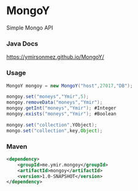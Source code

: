 # MongoY
Simple Mongo API

### Java Docs
https://ymirsonmez.github.io/MongoY/

### Usage

```JAVA
MongoY mongoy = new MongoY("host",27017,"DB");

mongoy.set("moneys","Ymir",5);
mongoy.removeData("moneys","Ymir");
mongoy.getInt("moneys","Ymir"); #Integer
mongoy.exists("moneys","Ymir"); #Boolean
```
```JAVA
mongoy.set("collection",YObject);
mongo.set("collection",key,Object);
```

### Maven
```XML
<dependency>
    <groupId>me.ymir.mongoy</groupId>
    <artifactId>mongoy</artifactId>
    <version>1.0-SNAPSHOT</version>
</dependency>
```
